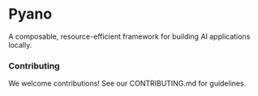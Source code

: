 # Pyano

A composable, resource-efficient framework for building AI applications locally.

### Contributing

We welcome contributions! See our CONTRIBUTING.md for guidelines.
